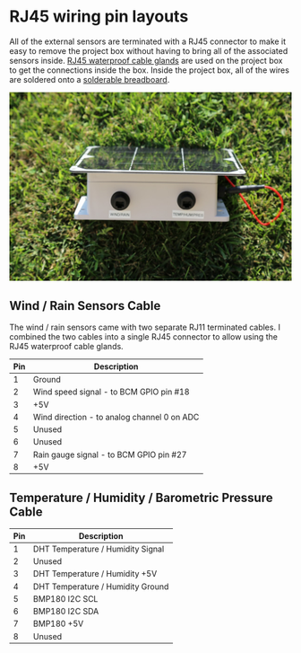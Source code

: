 # RJ45 wiring pin layouts

All of the external sensors are terminated with a RJ45 connector to make it easy
to remove the project box without having to bring all of the associated sensors
inside. [RJ45 waterproof cable glands](https://www.adafruit.com/products/827)
are used on the project box to get the connections inside the box. Inside the
project box, all of the wires are soldered onto a
[solderable breadboard](https://www.sparkfun.com/products/12070).

![Inside](images/weather-station-outside-rj45-cable-glands.jpg?raw=1)

## Wind / Rain Sensors Cable

The wind / rain sensors came with two separate RJ11 terminated cables. I combined
the two cables into a single RJ45 connector to allow using the RJ45 waterproof
cable glands.

Pin | Description
----|-------------
  1 | Ground
  2 | Wind speed signal - to BCM GPIO pin #18
  3 | +5V
  4 | Wind direction - to analog channel 0 on ADC
  5 | Unused
  6 | Unused
  7 | Rain gauge signal - to BCM GPIO pin #27
  8 | +5V

## Temperature / Humidity / Barometric Pressure Cable

Pin | Description
----|-------------
  1 | DHT Temperature / Humidity Signal
  2 | Unused
  3 | DHT Temperature / Humidity +5V
  4 | DHT Temperature / Humidity Ground
  5 | BMP180 I2C SCL
  6 | BMP180 I2C SDA
  7 | BMP180 +5V
  8 | Unused

